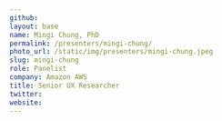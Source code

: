 ```yaml
---
github:
layout: base
name: Mingi Chung, PhD
permalink: /presenters/mingi-chung/
photo_url: /static/img/presenters/mingi-chung.jpeg
slug: mingi-chung
role: Panelist
company: Amazon AWS
title: Senior UX Researcher
twitter:
website:
---
```



